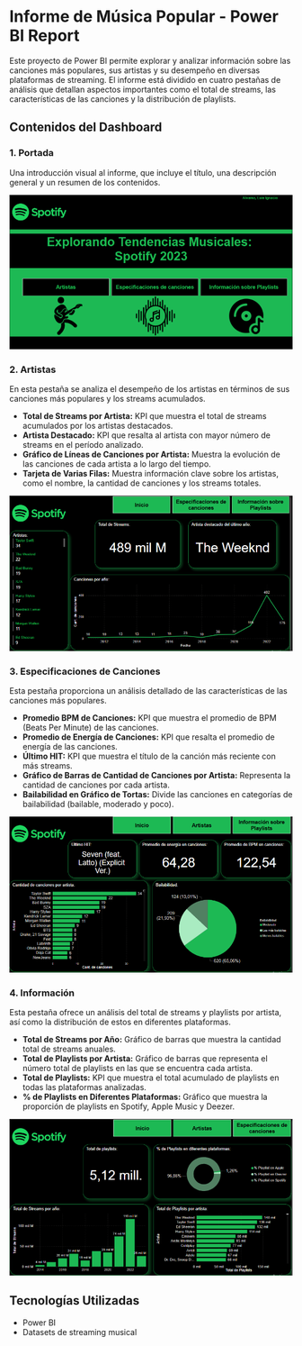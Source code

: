 # Informe de Música Popular - Power BI Report

Este proyecto de Power BI permite explorar y analizar información sobre las canciones más populares, sus artistas y su desempeño en diversas plataformas de streaming. El informe está dividido en cuatro pestañas de análisis que detallan aspectos importantes como el total de streams, las características de las canciones y la distribución de playlists.

## Contenidos del Dashboard

### 1. Portada
Una introducción visual al informe, que incluye el título, una descripción general y un resumen de los contenidos.

![Portada](./Portada.png)

### 2. Artistas
En esta pestaña se analiza el desempeño de los artistas en términos de sus canciones más populares y los streams acumulados.

- **Total de Streams por Artista:** KPI que muestra el total de streams acumulados por los artistas destacados.
- **Artista Destacado:** KPI que resalta al artista con mayor número de streams en el período analizado.
- **Gráfico de Líneas de Canciones por Artista:** Muestra la evolución de las canciones de cada artista a lo largo del tiempo.
- **Tarjeta de Varias Filas:** Muestra información clave sobre los artistas, como el nombre, la cantidad de canciones y los streams totales.

![Artistas](./Artistas.png)

### 3. Especificaciones de Canciones
Esta pestaña proporciona un análisis detallado de las características de las canciones más populares.

- **Promedio BPM de Canciones:** KPI que muestra el promedio de BPM (Beats Per Minute) de las canciones.
- **Promedio de Energía de Canciones:** KPI que resalta el promedio de energía de las canciones.
- **Último HIT:** KPI que muestra el título de la canción más reciente con más streams.
- **Gráfico de Barras de Cantidad de Canciones por Artista:** Representa la cantidad de canciones por cada artista.
- **Bailabilidad en Gráfico de Tortas:** Divide las canciones en categorías de bailabilidad (bailable, moderado y poco).

![Especificaciones de Canciones](./Especificaciones.png)

### 4. Información
Esta pestaña ofrece un análisis del total de streams y playlists por artista, así como la distribución de estos en diferentes plataformas.

- **Total de Streams por Año:** Gráfico de barras que muestra la cantidad total de streams anuales.
- **Total de Playlists por Artista:** Gráfico de barras que representa el número total de playlists en las que se encuentra cada artista.
- **Total de Playlists:** KPI que muestra el total acumulado de playlists en todas las plataformas analizadas.
- **% de Playlists en Diferentes Plataformas:** Gráfico que muestra la proporción de playlists en Spotify, Apple Music y Deezer.

![Información](./Informacion.png)

## Tecnologías Utilizadas
- Power BI
- Datasets de streaming musical

